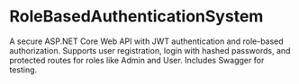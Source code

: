 # RoleBasedAuthenticationSystem
A secure ASP.NET Core Web API with JWT authentication and role-based authorization. Supports user registration, login with hashed passwords, and protected routes for roles like Admin and User. Includes Swagger for testing.
